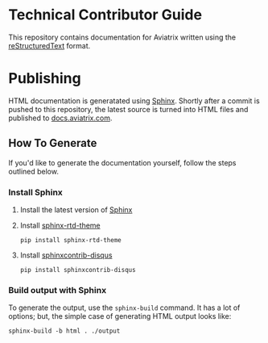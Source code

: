 # Technical Contributor Guide
This repository contains documentation for Aviatrix written using the [reStructuredText](http://docutils.sourceforge.net/rst.html) format.

# Publishing
HTML documentation is generatated using [Sphinx](http://www.sphinx-doc.org/).  Shortly after a commit is pushed to this repository, the latest source is turned into HTML files and published to [docs.aviatrix.com](https://docs.aviatrix.com).

## How To Generate
If you'd like to generate the documentation yourself, follow the steps outlined below.

### Install Sphinx
1. Install the latest version of [Sphinx](http://www.sphinx-doc.org/en/stable/install.html)

2. Install [sphinx-rtd-theme](https://github.com/rtfd/sphinx_rtd_theme)

   ```pip install sphinx-rtd-theme```

3. Install [sphinxcontrib-disqus](https://pypi.python.org/pypi/sphinxcontrib-disqus)

   ```pip install sphinxcontrib-disqus```


### Build output with Sphinx
To generate the output, use the `sphinx-build` command.  It has a lot of options; but, the simple case of generating HTML output looks like:

```sphinx-build -b html . ./output```



